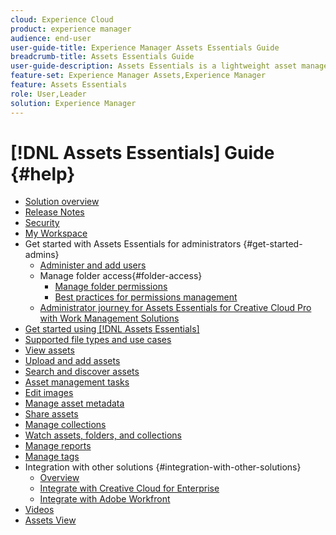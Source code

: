 ```yaml
---
cloud: Experience Cloud
product: experience manager
audience: end-user
user-guide-title: Experience Manager Assets Essentials Guide
breadcrumb-title: Assets Essentials Guide
user-guide-description: Assets Essentials is a lightweight asset management solution that works from within other Experience Cloud applications.
feature-set: Experience Manager Assets,Experience Manager
feature: Assets Essentials
role: User,Leader
solution: Experience Manager
---
```


# [!DNL Assets Essentials] Guide {#help}

+ [Solution overview](introduction.md)
+ [Release Notes](release-notes.md)
+ [Security](security-overview.md)
+ [My Workspace](my-workspace.md)
+ Get started with Assets Essentials for administrators {#get-started-admins}
  + [Administer and add users](deploy-administer.md)
  + Manage folder access{#folder-access}
    + [Manage folder permissions](manage-permissions.md)
    + [Best practices for permissions management](permission-management-best-practices.md)
  + [Administrator journey for Assets Essentials for Creative Cloud Pro with Work Management Solutions](assets-essentials-cc-pro-work-management-admin-journey.md)    
+ [Get started using [!DNL Assets Essentials]](get-started.md)
+ [Supported file types and use cases](supported-file-formats.md)
+ [View assets](navigate-view.md)
+ [Upload and add assets](add-delete.md)
+ [Search and discover assets](search.md)
+ [Asset management tasks](manage-organize.md)
+ [Edit images](edit-images.md)
+ [Manage asset metadata](metadata.md)
+ [Share assets](share-links-for-assets.md)
+ [Manage collections](manage-collections.md)
+ [Watch assets, folders, and collections](manage-notifications.md)
+ [Manage reports](manage-reports.md)
+ [Manage tags](tagging-management.md)
+ Integration with other solutions {#integration-with-other-solutions}
  + [Overview](integration.md)
  + [Integrate with Creative Cloud for Enterprise](integrate-with-creative-cloud.md)
  + [Integrate with Adobe Workfront](integrate-with-workfront.md)
+ [Videos](https://experienceleague.adobe.com/docs/experience-manager-learn/assets-essentials/overview.html)
+ [Assets View](assets-view-introduction.md)
